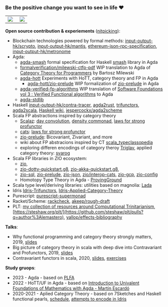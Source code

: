 ### Be the positive change you want to see in life :heart:

<table style="border: none;">
  <tr style="border: none;">

  <td style="border: none;">  
    <img align="left" src="https://github-readme-stats.vercel.app/api/top-langs/?username=lemastero&theme=dark&layout=compact&langs_count=10&hide_title=true&hide=CSS,JavaScript,Makefile,shell,HTML,Dhall" />
  </td>

  <td style="border: none;">
   <img align="right" src="https://github-readme-stats.vercel.app/api?username=lemastero&count_private=true&show_icons=true&theme=dark&hide_title=true&disable_animations" />
  </td>

  </tr>
</table>

**Open source contribution & experiements** ([nitpicking](https://github.com/lemastero/lemastero/blob/master/MORE.MD)):
* Blockchain technologies powered by formal methods: [input-output-hk/scrypto](https://github.com/input-output-hk/scrypto/pulls?q=author%3Alemastero), [input-output-hk/mantis](https://github.com/input-output-hk/mantis/pulls?q=author%3Alemastero), [ethereum-json-rpc-specification](https://github.com/etclabscore/ethereum-json-rpc-specification/pulls?q=author%3Alemastero), [input-output-hk/metronome](https://github.com/input-output-hk/metronome/pull/3)
* Agda:
  * [agda-smash](https://github.com/lemastero/agda-smash) formal specification for Haskell [smash](https://hackage.haskell.org/package/smash/) library in Agda
  * [formalverification/milewski-ctfp-pdf](https://github.com/formalverification/milewski-ctfp-pdf/pulls?q=is%3Apr+author%3Alemastero) WIP translation to Agda of [Category Theory for Programmers](https://github.com/hmemcpy/milewski-ctfp-pdf) by Bartosz Milewski
  * [agda-hott](https://github.com/lemastero/agda-hott) Experiments with HoTT, category theory and FP in Agda
    * [agda-hott/zio-prelude](https://github.com/lemastero/agda-hott/tree/main/src/FP/zio-prelude) WIP formalization of [zio-prelude](https://zio.dev/zio-prelude/) in Agda
  * [agda-verified-fp-algorithms](https://github.com/lemastero/agda-verified-fp-algos) WIP translation of [Software Foundations vol 3 : Verified Functional algorithms](https://softwarefoundations.cis.upenn.edu/) to Agda
  * [agda-stdlib](https://github.com/agda/agda-stdlib/pulls?q=is%3Apr+author%3Alemastero)
* Haskell [input-output-hk/contra-tracer](https://github.com/input-output-hk/contra-tracer/pull/3), [agda2rust](https://github.com/lemastero/agda2rust), [trifunctors](https://github.com/lemastero/trifunctors), [agda2scala](https://github.com/lemastero/agda2scala), [Haskell wiki](https://wiki.haskell.org/Special:Contributions/Lemastero), [jespercockx/agda2scheme](https://github.com/jespercockx/agda2scheme/pulls?q=is%3Apr+author%3Alemastero)
* Scala FP abstractions inspired by category theory
  * [Scalaz](https://github.com/scalaz/scalaz/pulls?q=author%3Alemastero): [day convolution](https://github.com/scalaz/scalaz/pull/2020), [density commonad](https://github.com/scalaz/scalaz/pull/2029), [laws for strong profunctor](https://github.com/scalaz/scalaz/pull/2028)
  * [cats](https://github.com/typelevel/cats/pulls?q=author%3Alemastero): [laws for strong profunctor](https://github.com/typelevel/cats/pull/2640)
  * [zio-prelude](https://github.com/zio/zio-prelude/pulls?q=author%3Alemastero): Bicovariant, Zivariant, and more
  * wiki about FP abstracions inspired by CT [scala_typeclassopedia](https://github.com/lemastero/scala_typeclassopedia)
  * exploring differen encodings of category theroy [Triglav](https://github.com/lemastero/Triglav), applied category theory: [svarog](https://github.com/lemastero/svarog)
* Scala FP libraries in ZIO ecosystem:
  * [zio](https://github.com/zio/zio/pulls?q=author%3Alemastero),
  * [zio-dotty-quickstart.g8](https://github.com/ScalaConsultants/zio-dotty-quickstart.g8/pulls?q=author%3Alemastero), [zio-akka-quickstart.g8](https://github.com/ScalaConsultants/zio-akka-quickstart.g8/pulls?q=author%3Alemastero),
  * [zio-sql](https://github.com/zio/zio-sql/pulls?q=author%3Alemastero), [zio-prelude](https://github.com/zio/zio-prelude/pulls?q=author%3Alemastero), [zio-json](https://github.com/zio/zio-json/pulls?q=author%3Alemastero), [zio/interop-cats](https://github.com/zio/interop-cats/pulls?q=author%3Alemastero), [zio-gcp](https://github.com/zio/zio-gcp/pulls?q=author%3Alemastero), [zio-config](https://github.com/zio/zio-config/pulls?q=author%3Alemastero)
  * Homotopy Type Theory in Agda - [ProvingGround](https://github.com/siddhartha-gadgil/ProvingGround/pulls?q=author%3Alemastero)
* Scala type level/deriving libraries: utilities based on magnolia: [Lada](https://github.com/lemastero/Lada)
* Idris [Idris-Trifunctors](https://github.com/lemastero/Idris-Trifunctors), [Idris-Applied-Category-Theory](https://github.com/lemastero/Idris-Applied-Category-Theory)
* Purescript: [purescript-supermonad](https://github.com/lemastero/purescript-supermonad)
* Racket/Scheme: [rackcheck](https://github.com/Bogdanp/rackcheck/pulls?q=author%3Alemastero), [akeep/rough-draft](https://github.com/akeep/rough-draft)
* PLT: [my collection of resources around Computational Trinitarianism](https://github.com/lemastero/scala_typeclassopedia/blob/master/ComputationalTrinitarianism.MD), [https://steshaw.org/plt/](https://github.com/steshaw/plt/pulls?q=author%3Alemastero), [yallop/effects-bibliography](https://github.com/yallop/effects-bibliography/issues?q=author%3Alemastero)

**Talks**:
* Why functional programming and category theory strongly matters, 2019, [slides](https://www.slideshare.net/PiotrParadziski/why-functional-programming-and-category-theory-strongly-matters) 
* Big picture of category theory in scala with deep dive into Contravariant and Profunctors, 2019, [slides](https://www.slideshare.net/PiotrParadziski/big-picture-of-category-theory-in-scala-with-deep-dive-into-contravariant-and-profunctors)
* Contravariant functors in scala, 2020, [slides](https://www.slideshare.net/PiotrParadziski/contravariant-functors-in-scala), [exercises](https://github.com/lemastero/contravariant_profunctor_exercises)

**Study gruops**:  
* 2023 - Agda - based on [PLFA](https://plfa.github.io/)
* 2022 - HoTT/UF in Agda - based on [Introduction to Univalent Foundations of Mathematics with Agda - Martín Escardó](https://www.cs.bham.ac.uk/~mhe/HoTT-UF-in-Agda-Lecture-Notes/)
* 2020-2021 - Aplied Category Theory - based on 7Sketches and Haskell functional pearls, [schedule](https://github.com/lemastero/applied-category-theory-reading-club/wiki), [attempts to encode in Idris](https://github.com/lemastero/Idris-Applied-Category-Theory)
